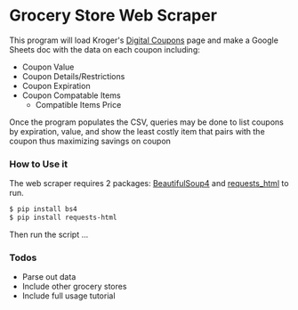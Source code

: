 # Grocery Store Web Scraper

This program will load Kroger's [Digital Coupons](https://www.kroger.com/cl/coupons/) page and make a
Google Sheets doc with the data on each coupon including:
  - Coupon Value
  - Coupon Details/Restrictions
  - Coupon Expiration
  - Coupon Compatable Items
    - Compatible Items Price

Once the program populates the CSV, queries may be done to list
coupons by expiration, value, and show the least costly item that
pairs with the coupon thus maximizing savings on coupon

### How to Use it

The web scraper requires 2 packages: [BeautifulSoup4](https://www.crummy.com/software/BeautifulSoup/bs4/doc/) and [requests_html](https://pypi.org/project/requests-html/) to run.


```sh
$ pip install bs4
$ pip install requests-html
```

Then run the script
...

### Todos

 - Parse out data
 - Include other grocery stores
 - Include full usage tutorial

